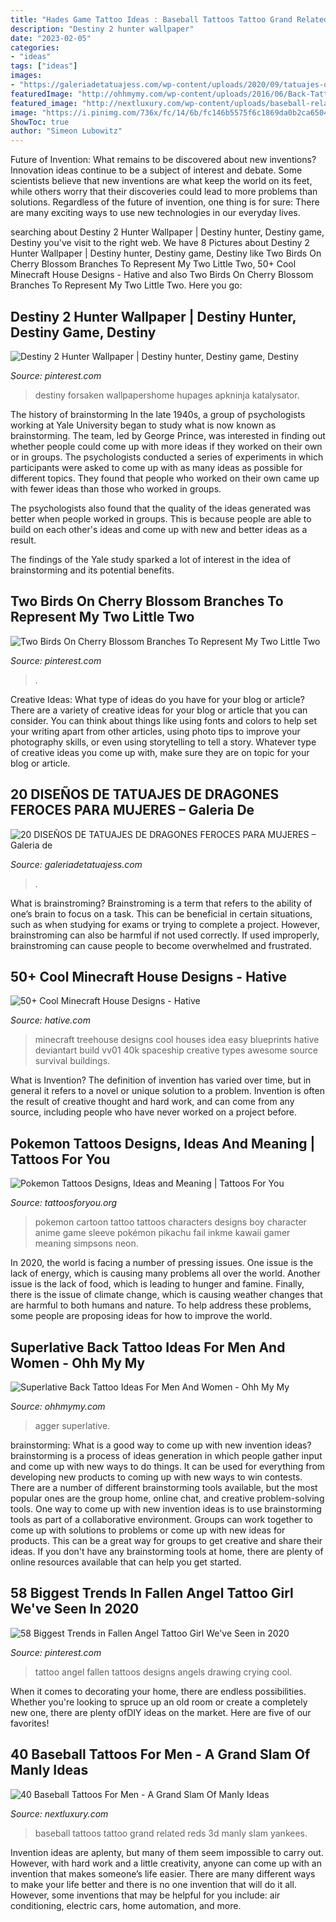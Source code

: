 ```yaml
---
title: "Hades Game Tattoo Ideas : Baseball Tattoos Tattoo Grand Related Reds 3d Manly Slam Yankees"
description: "Destiny 2 hunter wallpaper"
date: "2023-02-05"
categories:
- "ideas"
tags: ["ideas"]
images:
- "https://galeriadetatuajess.com/wp-content/uploads/2020/09/tatuajes-dragones-mujeres-3.jpg"
featuredImage: "http://ohhmymy.com/wp-content/uploads/2016/06/Back-Tattoo-idea.jpg"
featured_image: "http://nextluxury.com/wp-content/uploads/baseball-related-tattoos-on-man.jpg"
image: "https://i.pinimg.com/736x/fc/14/6b/fc146b5575f6c1869da0b2ca6504ead8--fallen-angel-tattoo-angels-tattoo.jpg"
ShowToc: true
author: "Simeon Lubowitz"
---
```



Future of Invention: What remains to be discovered about new inventions?
Innovation ideas continue to be a subject of interest and debate. Some scientists believe that new inventions are what keep the world on its feet, while others worry that their discoveries could lead to more problems than solutions. Regardless of the future of invention, one thing is for sure: There are many exciting ways to use new technologies in our everyday lives.

	

		
searching about Destiny 2 Hunter Wallpaper | Destiny hunter, Destiny game, Destiny you've visit to the right web. We have 8 Pictures about Destiny 2 Hunter Wallpaper | Destiny hunter, Destiny game, Destiny like Two Birds On Cherry Blossom Branches To Represent My Two Little Two, 50+ Cool Minecraft House Designs - Hative and also Two Birds On Cherry Blossom Branches To Represent My Two Little Two. Here you go:
		
    
## Destiny 2 Hunter Wallpaper | Destiny Hunter, Destiny Game, Destiny

<img loading=lazy src="https://i.pinimg.com/736x/df/32/b4/df32b41cf5704157eb6825f890b1b983.jpg" onerror="this.onerror=null;this.src='https://tse3.mm.bing.net/th?id=OIP.8qfqK1zYQ7L8fM1wtByBWQHaNK&amp;pid=15.1';" alt="Destiny 2 Hunter Wallpaper | Destiny hunter, Destiny game, Destiny">

_Source: pinterest.com_

>destiny forsaken wallpapershome hupages apkninja katalysator. 

	

The history of brainstorming
In the late 1940s, a group of psychologists working at Yale University began to study what is now known as brainstorming. The team, led by George Prince, was interested in finding out whether people could come up with more ideas if they worked on their own or in groups.
The psychologists conducted a series of experiments in which participants were asked to come up with as many ideas as possible for different topics. They found that people who worked on their own came up with fewer ideas than those who worked in groups.

The psychologists also found that the quality of the ideas generated was better when people worked in groups. This is because people are able to build on each other's ideas and come up with new and better ideas as a result.

The findings of the Yale study sparked a lot of interest in the idea of brainstorming and its potential benefits.

    
## Two Birds On Cherry Blossom Branches To Represent My Two Little Two

<img loading=lazy src="https://i.pinimg.com/736x/fe/da/a8/fedaa8d178d5fbb01c7e0dc1b50ee46f.jpg" onerror="this.onerror=null;this.src='https://tse3.mm.bing.net/th?id=OIP.tNFbgNH_J8K_rPEsVJqBPgHaJ3&amp;pid=15.1';" alt="Two Birds On Cherry Blossom Branches To Represent My Two Little Two">

_Source: pinterest.com_

>. 

	

Creative Ideas: What type of ideas do you have for your blog or article?
There are a variety of creative ideas for your blog or article that you can consider. You can think about things like using fonts and colors to help set your writing apart from other articles, using photo tips to improve your photography skills, or even using storytelling to tell a story. Whatever type of creative ideas you come up with, make sure they are on topic for your blog or article.

    
## 20 DISEÑOS DE TATUAJES DE DRAGONES FEROCES PARA MUJERES – Galeria De

<img loading=lazy src="https://galeriadetatuajess.com/wp-content/uploads/2020/09/tatuajes-dragones-mujeres-3.jpg" onerror="this.onerror=null;this.src='https://tse2.mm.bing.net/th?id=OIP.JR9AtQMshAl_3KdHWnylQAHaJ9&amp;pid=15.1';" alt="20 DISEÑOS DE TATUAJES DE DRAGONES FEROCES PARA MUJERES – Galeria de">

_Source: galeriadetatuajess.com_

>. 

	

What is brainstroming?
Brainstroming is a term that refers to the ability of one’s brain to focus on a task. This can be beneficial in certain situations, such as when studying for exams or trying to complete a project. However, brainstroming can also be harmful if not used correctly. If used improperly, brainstroming can cause people to become overwhelmed and frustrated.

    
## 50+ Cool Minecraft House Designs - Hative

<img loading=lazy src="https://hative.com/wp-content/uploads/2014/02/minecraft-houses/treehouse-design-idea-5.jpg" onerror="this.onerror=null;this.src='https://tse4.mm.bing.net/th?id=OIP.NJXm4Glxz7hRvYiXb5O67AHaFj&amp;pid=15.1';" alt="50+ Cool Minecraft House Designs - Hative">

_Source: hative.com_

>minecraft treehouse designs cool houses idea easy blueprints hative deviantart build vv01 40k spaceship creative types awesome source survival buildings. 

	

What is Invention?
The definition of invention has varied over time, but in general it refers to a novel or unique solution to a problem. Invention is often the result of creative thought and hard work, and can come from any source, including people who have never worked on a project before.

    
## Pokemon Tattoos Designs, Ideas And Meaning | Tattoos For You

<img loading=lazy src="http://www.tattoosforyou.org/wp-content/uploads/2016/05/Pokemon-Tattoo.png" onerror="this.onerror=null;this.src='https://tse3.mm.bing.net/th?id=OIP.5sepoSp6ojHBKI_-w7NJwgHaKA&amp;pid=15.1';" alt="Pokemon Tattoos Designs, Ideas and Meaning | Tattoos For You">

_Source: tattoosforyou.org_

>pokemon cartoon tattoo tattoos characters designs boy character anime game sleeve pokémon pikachu fail inkme kawaii gamer meaning simpsons neon. 

	

In 2020, the world is facing a number of pressing issues. One issue is the lack of energy, which is causing many problems all over the world. Another issue is the lack of food, which is leading to hunger and famine. Finally, there is the issue of climate change, which is causing weather changes that are harmful to both humans and nature. To help address these problems, some people are proposing ideas for how to improve the world.

    
## Superlative Back Tattoo Ideas For Men And Women - Ohh My My

<img loading=lazy src="http://ohhmymy.com/wp-content/uploads/2016/06/Back-Tattoo-idea.jpg" onerror="this.onerror=null;this.src='https://tse1.mm.bing.net/th?id=OIP.874_mENzVODkbdIxw0a8AQHaKV&amp;pid=15.1';" alt="Superlative Back Tattoo Ideas For Men And Women - Ohh My My">

_Source: ohhmymy.com_

>agger superlative. 

	

brainstorming: What is a good way to come up with new invention ideas?
brainstorming is a process of ideas generation in which people gather input and come up with new ways to do things. It can be used for everything from developing new products to coming up with new ways to win contests. There are a number of different brainstorming tools available, but the most popular ones are the group home, online chat, and creative problem-solving tools. 
One way to come up with new invention ideas is to use brainstorming tools as part of a collaborative environment. Groups can work together to come up with solutions to problems or come up with new ideas for products. This can be a great way for groups to get creative and share their ideas. If you don't have any brainstorming tools at home, there are plenty of online resources available that can help you get started.

    
## 58 Biggest Trends In Fallen Angel Tattoo Girl We&#039;ve Seen In 2020

<img loading=lazy src="https://i.pinimg.com/736x/fc/14/6b/fc146b5575f6c1869da0b2ca6504ead8--fallen-angel-tattoo-angels-tattoo.jpg" onerror="this.onerror=null;this.src='https://tse4.mm.bing.net/th?id=OIP.8OpwoCbgClkhOKa9P12UnAHaJ3&amp;pid=15.1';" alt="58 Biggest Trends in Fallen Angel Tattoo Girl We&#039;ve Seen in 2020">

_Source: pinterest.com_

>tattoo angel fallen tattoos designs angels drawing crying cool. 

	

When it comes to decorating your home, there are endless possibilities. Whether you're looking to spruce up an old room or create a completely new one, there are plenty ofDIY ideas on the market. Here are five of our favorites!

    
## 40 Baseball Tattoos For Men - A Grand Slam Of Manly Ideas

<img loading=lazy src="http://nextluxury.com/wp-content/uploads/baseball-related-tattoos-on-man.jpg" onerror="this.onerror=null;this.src='https://tse2.mm.bing.net/th?id=OIP.5pcY6ap8tfaxl5tuvdi2dQAAAA&amp;pid=15.1';" alt="40 Baseball Tattoos For Men - A Grand Slam Of Manly Ideas">

_Source: nextluxury.com_

>baseball tattoos tattoo grand related reds 3d manly slam yankees. 

	

Invention ideas are aplenty, but many of them seem impossible to carry out. However, with hard work and a little creativity, anyone can come up with an invention that makes someone’s life easier. There are many different ways to make your life better and there is no one invention that will do it all. However, some inventions that may be helpful for you include: air conditioning, electric cars, home automation, and more.

